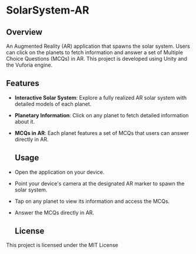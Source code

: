 # SolarSystem-AR

## Overview

An Augmented Reality (AR) application that spawns the solar system. Users can click on the planets to fetch information and answer a set of Multiple Choice Questions (MCQs) in AR. This project is developed using Unity and the Vuforia engine.

## Features

- **Interactive Solar System**: Explore a fully realized AR solar system with detailed models of each planet.
- **Planetary Information**: Click on any planet to fetch detailed information about it.
- **MCQs in AR**: Each planet features a set of MCQs that users can answer directly in AR.

  ## Usage

- Open the application on your device.
- Point your device's camera at the designated AR marker to spawn the solar system.
- Tap on any planet to view its information and access the MCQs.
- Answer the MCQs directly in AR.

  ## License

This project is licensed under the MIT License
